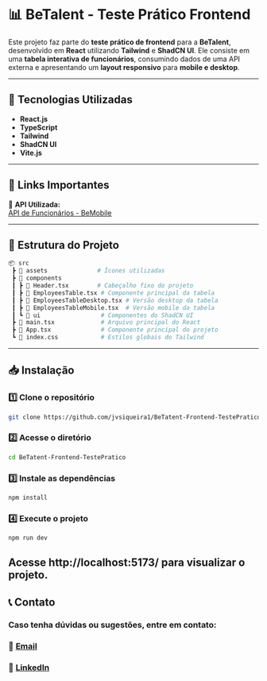 # 📊 BeTalent - Teste Prático Frontend

Este projeto faz parte do **teste prático de frontend** para a **BeTalent**, desenvolvido em **React** utilizando **Tailwind** e **ShadCN UI**.
Ele consiste em uma **tabela interativa de funcionários**, consumindo dados de uma API externa e apresentando um **layout responsivo** para **mobile e desktop**.

---

## 🚀 **Tecnologias Utilizadas**
- **React.js** 
- **TypeScript** 
- **Tailwind** 
- **ShadCN UI** 
- **Vite.js** 

---

## 🔗 **Links Importantes**
🔗 **API Utilizada:**  
[API de Funcionários - BeMobile](https://github.com/BeMobile/teste-pratico-frontend?tab=readme-ov-file)

---

## 📂 **Estrutura do Projeto**
```bash
📦 src
 ┣ 📂 assets              # Ícones utilizadas
 ┣ 📂 components
 ┃ ┣ 📜 Header.tsx        # Cabeçalho fixo do projeto
 ┃ ┣ 📜 EmployeesTable.tsx # Componente principal da tabela
 ┃ ┣ 📜 EmployeesTableDesktop.tsx # Versão desktop da tabela
 ┃ ┣ 📜 EmployeesTableMobile.tsx  # Versão mobile da tabela
 ┃ ┗ 📜 ui                 # Componentes do ShadCN UI
 ┣ 📜 main.tsx             # Arquivo principal do React
 ┣ 📜 App.tsx              # Componente principal do projeto
 ┗ 📜 index.css            # Estilos globais do Tailwind
```

---
## 📥 **Instalação**
### 1️⃣ Clone o repositório
```bash
git clone https://github.com/jvsiqueira1/BeTatent-Frontend-TestePratico.git
```
### 2️⃣ Acesse o diretório
```bash
cd BeTatent-Frontend-TestePratico
```
### 3️⃣ Instale as dependências
```bash 
npm install
```
### 4️⃣ Execute o projeto
```bash
npm run dev
```
Acesse http://localhost:5173/ para visualizar o projeto.
---
## 📞 Contato
### Caso tenha dúvidas ou sugestões, entre em contato: 
### 📧 [Email](mailto:joaovitorsc.contato@gmail.com) 
### 🚀 [LinkedIn](https://www.linkedin.com/in/joaovitorsiqueira1/)
